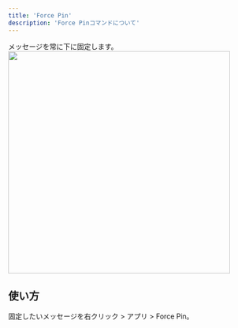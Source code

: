 ```yaml
---
title: 'Force Pin'
description: 'Force Pinコマンドについて'
---
```


メッセージを常に下に固定します。<br/>
<img src="https://github.com/user-attachments/assets/126ac8dc-9ff6-43b7-b696-4ea4c7bafbbd" width="450">
## 使い方

固定したいメッセージを右クリック > アプリ > Force Pin。
